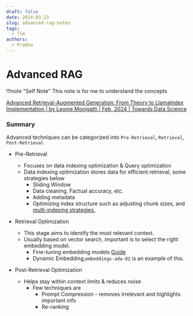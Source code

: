 ```yaml
---
draft: false
date: 2024-03-23
slug: advanced-rag-notes
tags:
  - llm
authors:
  - Prabha
---
```

# Advanced RAG

!!!note "Self Note"
	This note is for me to understand the concepts
	
[Advanced Retrieval-Augmented Generation: From Theory to LlamaIndex Implementation | by Leonie Monigatti | Feb, 2024 | Towards Data Science](https://towardsdatascience.com/advanced-retrieval-augmented-generation-from-theory-to-llamaindex-implementation-4de1464a9930)

### Summary
Advanced techniques can be categorized into `Pre-Retrieval`, `Retrieval`, `Post-Retrieval`


- Pre-Retrieval
	- Focuses on data indexing optimization & Query optimization
	- Data indexing optimization stores data for efficient retrieval, some strategies below
		- Sliding Window
		- Data cleaning, Factual accuracy, etc.
		- Adding metadata
		- Optimizing index structure such as adjusting chunk sizes, and [multi-indexing strategies.](https://twitter.com/CShorten30/status/1725151347756990563)
			


- Retrieval Optimization
	- This stage aims to identify the most relevant context. 
	- Usually based on vector search, important is to select the right embedding model.
		- Fine-tuning embedding models [Guide](https://betterprogramming.pub/fine-tuning-your-embedding-model-to-maximize-relevance-retrieval-in-rag-pipeline-2ea3fa231149)
		- Dynamic Embedding,`embeddings-ada-02` is an example of this.


- Post-Retrieval Optimization
	- Helps stay within context limits & reduces noise
		- Few techniques are 
			- Prompt Compression - removes irrelevant and highlights important info
			- Re-ranking 